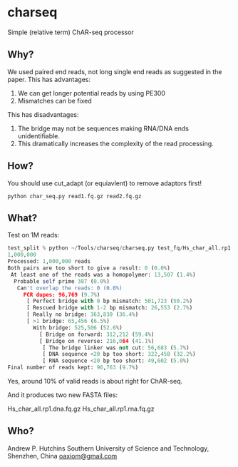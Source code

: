 # charseq
Simple (relative term) ChAR-seq processor

## Why?
We used paired end reads, not long single end reads as suggested in the paper.
This has advantages:
1. We can get longer potential reads by using PE300
2. Mismatches can be fixed

This has disadvantages:
1. The bridge may not be sequences making RNA/DNA ends unidentifiable.
2. This dramatically increases the complexity of the read processing.

## How?

You should use cut_adapt (or equiavlent) to remove adaptors first!

`python char_seq.py read1.fq.gz read2.fq.gz`

## What?

Test on 1M reads:
```python
test_split % python ~/Tools/charseq/charseq.py test_fq/Hs_char_all.rp1.trim.p1.fq.gz test_fq/Hs_char_all.rp1.trim.p2.fq.gz
1,000,000
Processed: 1,000,000 reads
Both pairs are too short to give a result: 0 (0.0%)
 At least one of the reads was a homopolymer: 13,507 (1.4%)
  Probable self prime 387 (0.0%)
   Can't overlap the reads: 0 (0.0%)
     PCR dupes: 96,769 (9.7%)
      [ Perfect bridge with 0 bp mismatch: 501,723 (50.2%)
      [ Rescued bridge with 1-2 bp mismatch: 26,553 (2.7%)
      [ Really no bridge: 363,830 (36.4%)
      [ >1 bridge: 65,456 (6.5%)
        With bridge: 525,506 (52.6%)
          [ Bridge on forward: 312,212 (59.4%)
          [ Bridge on reverse: 216,064 (41.1%)
           [ The bridge linker was not cut: 56,683 (5.7%)
           [ DNA sequence <20 bp too short: 322,458 (32.2%)
           [ RNA sequence <20 bp too short: 49,602 (5.0%)
Final number of reads kept: 96,763 (9.7%)
```
Yes, around 10% of valid reads is about right for ChAR-seq.

And it produces two new FASTA files:

Hs_char_all.rp1.dna.fq.gz
Hs_char_all.rp1.rna.fq.gz

## Who?

Andrew P. Hutchins
Southern University of Science and Technology,
Shenzhen, China
oaxiom@gmail.com


